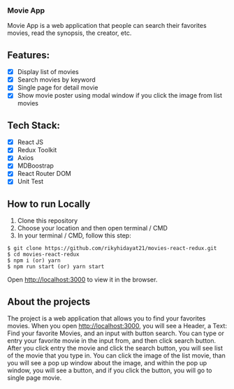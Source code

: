 ### Movie App

Movie App is a web application that people can search their favorites movies, read the synopsis, the creator, etc.

## Features:

- [x] Display list of movies
- [x] Search movies by keyword
- [x] Single page for detail movie
- [x] Show movie poster using modal window if you click the image from list movies

## Tech Stack:

- [x] React JS
- [x] Redux Toolkit
- [x] Axios
- [x] MDBoostrap
- [x] React Router DOM
- [x] Unit Test

## How to run Locally

1. Clone this repository
2. Choose your location and then open terminal / CMD
3. In your terminal / CMD, follow this step:

```
$ git clone https://github.com/rikyhidayat21/movies-react-redux.git
$ cd movies-react-redux
$ npm i (or) yarn
$ npm run start (or) yarn start
```

Open [http://localhost:3000](http://localhost:3000) to view it in the browser.

## About the projects

The project is a web application that allows you to find your favorites movies.
When you open [http://localhost:3000](http://localhost:3000), you will see a Header, a Text: Find your favorite Movies, and an input with button search.
You can type or entry your favorite movie in the input from, and then click search button.
After you click entry the movie and click the search button, you will see list of the movie that you type in.
You can click the image of the list movie, than you will see a pop up window about the image, and within the pop up window, you will see a button, and if you click the button, you will go to single page movie.

<!-- This project was bootstrapped with [Create React App](https://github.com/facebook/create-react-app), using the [Redux](https://redux.js.org/) and [Redux Toolkit](https://redux-toolkit.js.org/) template.

## Available Scripts

In the project directory, you can run:

### `yarn start`

Runs the app in the development mode.<br />
Open [http://localhost:3000](http://localhost:3000) to view it in the browser.

The page will reload if you make edits.<br />
You will also see any lint errors in the console.

### `yarn test`

Launches the test runner in the interactive watch mode.<br />
See the section about [running tests](https://facebook.github.io/create-react-app/docs/running-tests) for more information.

### `yarn build`

Builds the app for production to the `build` folder.<br />
It correctly bundles React in production mode and optimizes the build for the best performance.

The build is minified and the filenames include the hashes.<br />
Your app is ready to be deployed!

See the section about [deployment](https://facebook.github.io/create-react-app/docs/deployment) for more information.

### `yarn eject`

**Note: this is a one-way operation. Once you `eject`, you can’t go back!**

If you aren’t satisfied with the build tool and configuration choices, you can `eject` at any time. This command will remove the single build dependency from your project.

Instead, it will copy all the configuration files and the transitive dependencies (Webpack, Babel, ESLint, etc) right into your project so you have full control over them. All of the commands except `eject` will still work, but they will point to the copied scripts so you can tweak them. At this point you’re on your own.

You don’t have to ever use `eject`. The curated feature set is suitable for small and middle deployments, and you shouldn’t feel obligated to use this feature. However we understand that this tool wouldn’t be useful if you couldn’t customize it when you are ready for it.

## Learn More

You can learn more in the [Create React App documentation](https://facebook.github.io/create-react-app/docs/getting-started).

To learn React, check out the [React documentation](https://reactjs.org/). -->
